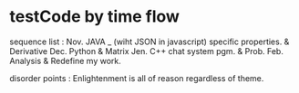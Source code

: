 # testCode by time flow

sequence list :
Nov. JAVA _ (wiht JSON in javascript) specific properties. & Derivative
Dec. Python  & Matrix
Jen. C++ chat system pgm. & Prob. 
Feb. Analysis & Redefine my work.

disorder points :
Enlightenment is all of reason regardless of theme.
